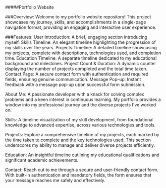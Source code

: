 #####Portfolio Website

###Overview: 
Welcome to my portfolio website repository! This project showcases my journey, skills, and accomplishments in a single-page navigation format, providing an engaging and interactive user experience.

###Features: 
User Introduction: A brief, engaging section introducing myself.
Skills Timeline: An elegant timeline highlighting the progression of my skills over the years.
Projects Timeline: A detailed timeline showcasing my projects, complete with descriptions, technologies used, and completion time.
Education Timeline: A separate timeline dedicated to my educational background and milestones.
Project Count & Duration: A dynamic counter displaying the number of projects completed and the total time taken.
Contact Page: A secure contact form with authentication and required fields, ensuring genuine communication.
Message Pop-up: Instant feedback with a message pop-up upon successful form submission.

About Me: 
A passionate developer with a knack for solving complex problems and a keen interest in continuous learning. My portfolio provides a window into my professional journey and the diverse projects I've worked on.

Skills: 
A timeline visualization of my skill development, from foundational knowledge to advanced expertise, across various technologies and tools.

Projects: 
Explore a comprehensive timeline of my projects, each marked by the time taken to complete and the key technologies used. This section underscores my ability to manage and deliver diverse projects efficiently.

Education: 
An insightful timeline outlining my educational qualifications and significant academic achievements.

Contact: 
Reach out to me through a secure and user-friendly contact form. With built-in authentication and mandatory fields, the form ensures that your message reaches me safely and effectively.
